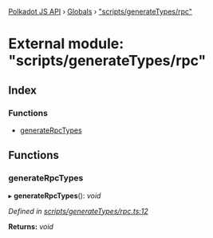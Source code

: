 [Polkadot JS API](../README.md) › [Globals](../globals.md) › ["scripts/generateTypes/rpc"](_scripts_generatetypes_rpc_.md)

# External module: "scripts/generateTypes/rpc"

## Index

### Functions

* [generateRpcTypes](_scripts_generatetypes_rpc_.md#generaterpctypes)

## Functions

###  generateRpcTypes

▸ **generateRpcTypes**(): *void*

*Defined in [scripts/generateTypes/rpc.ts:12](https://github.com/polkadot-js/api/blob/3b758a0d64/packages/types/src/scripts/generateTypes/rpc.ts#L12)*

**Returns:** *void*
